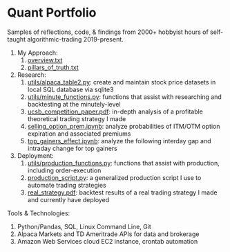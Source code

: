 # Quant Portfolio
Samples of reflections, code, & findings from 2000+ hobbyist hours of self-taught algorithmic-trading 2019-present.

1. My Approach:
    1. [overview.txt](https://github.com/mkwok47/quant_portfolio/blob/main/01_my_approach/overview.txt)
    2. [pillars_of_truth.txt](https://github.com/mkwok47/quant_portfolio/blob/main/01_my_approach/pillars_of_truth.txt)
2. Research:
    1. [utils/alpaca_table2.py](https://github.com/mkwok47/quant_portfolio/blob/main/02_research/utils/alpaca_table2.py): create and maintain stock price datasets in local SQL database via sqlite3
    2. [utils/minute_functions.py](https://github.com/mkwok47/quant_portfolio/blob/main/02_research/utils/minute_functions.py): functions that assist with researching and backtesting at the minutely-level
    3. [ucsb_competition_paper.pdf](https://github.com/mkwok47/quant_portfolio/blob/main/02_research/ucsb_competition_paper.pdf): in-depth analysis of a profitable theoretical trading strategy I made
    4. [selling_option_prem.ipynb](https://github.com/mkwok47/quant_portfolio/blob/main/02_research/selling_option_prem.ipynb): analyze probabilities of ITM/OTM option expiration and associated premiums
    5. [top_gainers_effect.ipynb](https://github.com/mkwok47/quant_portfolio/blob/main/02_research/top_gainers_effect.ipynb): analyze the following interday gap and intraday change for top gainers
3. Deployment:
    1. [utils/production_functions.py](https://github.com/mkwok47/quant_portfolio/blob/main/03_deployment/utils/production_functions.py): functions that assist with production, including order-execution
    2. [production_script.py](https://github.com/mkwok47/quant_portfolio/blob/main/03_deployment/production_script.py): a generalized production script I use to automate trading strategies
    3. [real_strategy.pdf](https://github.com/mkwok47/quant_portfolio/blob/main/03_deployment/real_strategy.pdf): backtest results of a real trading strategy I made and currently have deployed

Tools & Technologies:
1. Python/Pandas, SQL, Linux Command Line, Git
2. Alpaca Markets and TD Ameritrade APIs for data and brokerage
3. Amazon Web Services cloud EC2 instance, crontab automation
